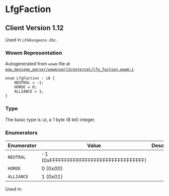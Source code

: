 # LfgFaction

## Client Version 1.12

Used in `LFGDungeons.dbc`.

### Wowm Representation

Autogenerated from `wowm` file at [`wow_message_parser/wowm/world/external/lfg_faction.wowm:1`](https://github.com/gtker/wow_messages/tree/main/wow_message_parser/wowm/world/external/lfg_faction.wowm#L1).

```rust,ignore
enum LfgFaction : i8 {
    NEUTRAL = -1;
    HORDE = 0;
    ALLIANCE = 1;
}
```
### Type
The basic type is `i8`, a 1 byte (8 bit) integer.
### Enumerators
| Enumerator | Value  | Description | Comment |
| --------- | -------- | ----------- | ------- |
| `NEUTRAL` | -1 (0xFFFFFFFFFFFFFFFFFFFFFFFFFFFFFFFF) |  |  |
| `HORDE` | 0 (0x00) |  |  |
| `ALLIANCE` | 1 (0x01) |  |  |

Used in:

